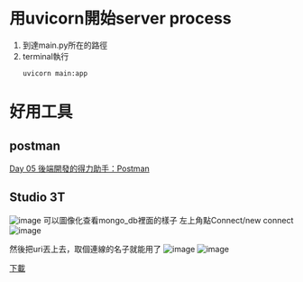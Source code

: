 # 用uvicorn開始server process
1. 到達main.py所在的路徑
2. terminal執行
    ```
    uvicorn main:app
    ```
    
# 好用工具
## postman
[Day 05 後端開發的得力助手：Postman](https://ithelp.ithome.com.tw/articles/10321833)

## Studio 3T

![image](https://github.com/user-attachments/assets/8645405a-b80b-4a7a-a735-d09f8bf354b7)
可以圖像化查看mongo_db裡面的樣子
左上角點Connect/new connect
![image](https://github.com/user-attachments/assets/927aa9d6-313d-41bd-b095-468f40e40519)

然後把uri丟上去，取個連線的名子就能用了
![image](https://github.com/user-attachments/assets/03055118-cfe2-4aec-9c0e-2385655028d1)
![image](https://github.com/user-attachments/assets/255d2877-0efa-41f7-872b-6c49397de68f)

[下載](https://studio3t.com/download/)
